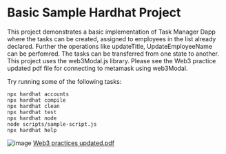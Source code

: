 # Basic Sample Hardhat Project

This project demonstrates a basic implementation of Task Manager Dapp where the tasks can be created, assigned to employees in the list already declared. Further the operations like updateTitle, UpdateEmployeeName can be perfomred. The tasks can be transferred from one state to another. This project uses the web3Modal.js library. Please see the Web3 practice updated pdf file for connecting to metamask using web3Modal.


Try running some of the following tasks:

```shell
npx hardhat accounts
npx hardhat compile
npx hardhat clean
npx hardhat test
npx hardhat node
node scripts/sample-script.js
npx hardhat help
```

![image](https://user-images.githubusercontent.com/80542014/179477407-9bd7efdd-7528-409e-99fd-1ee6933928ae.png)
[Web3 practices updated.pdf](https://github.com/duaamit/Task-Manager-Dapp-using-web3Modal-library/files/9130656/Web3.practices.updated.pdf)

